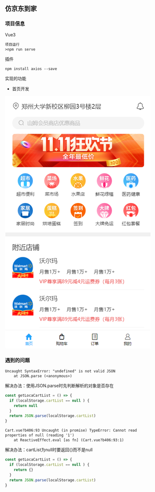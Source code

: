 ## 仿京东到家

### 项目信息

Vue3

```shell
项目运行
>npm run serve
```

插件

```shell
npm install axios --save
```

实现的功能

+ 首页开发

![](image/实现页面/首页.png)

### 遇到的问题

```shell
Uncaught SyntaxError: "undefined" is not valid JSON
    at JSON.parse (<anonymous>)
```

解决办法：使用JSON.parse时先判断解析的对象是否存在

```javascript
const getLocaCartList = () => {
  if (localStorage.cartList == null ) {
    return null
  }
  return JSON.parse(localStorage.cartList)
}
```



```shell
Cart.vue?b406:93 Uncaught (in promise) TypeError: Cannot read properties of null (reading '1')
    at ReactiveEffect.eval [as fn] (Cart.vue?b406:93:1)
```

解决办法：cartList为null时要返回{}而不是null

```javascript
const getLocaCartList = () => {
  if (localStorage.cartList == null ) {
    return {}
  }
  return JSON.parse(localStorage.cartList)
}
```











